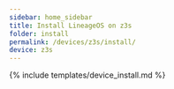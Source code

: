 ```yaml
---
sidebar: home_sidebar
title: Install LineageOS on z3s
folder: install
permalink: /devices/z3s/install/
device: z3s
---
```

{% include templates/device_install.md %}
